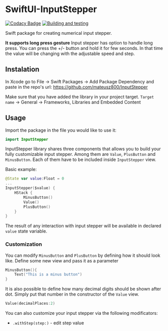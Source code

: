 # SwiftUI-InputStepper

[![Codacy Badge](https://api.codacy.com/project/badge/Grade/69794271002a4381a57b98303ba3ad16)](https://app.codacy.com/gh/mateusz800/InputStepper?utm_source=github.com&utm_medium=referral&utm_content=mateusz800/InputStepper&utm_campaign=Badge_Grade_Settings)
[![Building and testing](https://github.com/mateusz800/InputStepper/actions/workflows/swift.yml/badge.svg)](https://github.com/mateusz800/InputStepper/actions/workflows/swift.yml)

Swift package for creating numerical input stepper.

**It supports long press gesture**
Input stepper has option to handle long press. You can press the +/- button and hold it for few seconds. In that time the value will be changing with the adjustable speed and step.

## Instalation

In Xcode go to File -> Swift Packages -> Add Package Dependency and paste in the repo's url: <https://github.com/mateusz800/InputStepper>

Make sure that you have added the library in your project target.
`Target name` -> General -> Frameworks, Libraries and Embedded Content

## Usage

Import the package in the file you would like to use it: 

```swift
import InputStepper
```

InputStepper library shares three components that allows you to build your fully customizable input stepper. Among them are `Value`, `PlusButton` and `MinusButton`. Each of them have to be included inside `InputStepper` view.

Basic example:

```swift
@State var value:Float = 0
...
InputStepper($value) {
    HStack {
        MinusButton()
        Value()
        PlusButton()
    }
}
```

The result of any interaction with input stepper will be available in declared `value` state variable.

### Customization

You can modify `MinusButton` and `PlusButton` by defining how it should look like. Define some new view and pass it as a parameter

```swift
MinusButton(){
    Text("This is a minus button")
}
```

It is also possible to define how many decimal digits should be shown after dot. Simply put that number in the constructor of the `Value` view.

```swift
Value(decimalPlaces:2)
```

You can also customize your input stepper via the following modificators:

-   `.withStep(step:)` - edit step value
